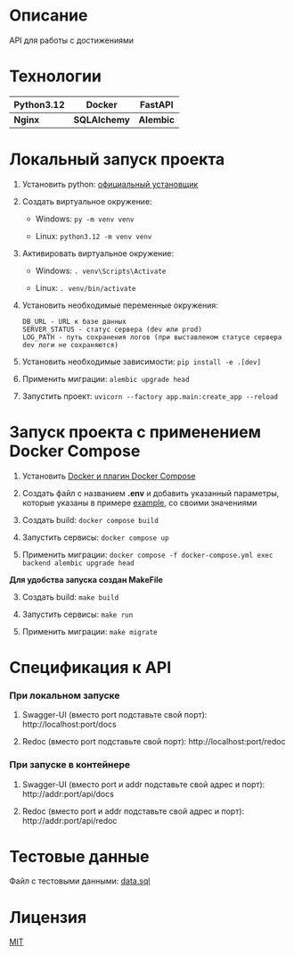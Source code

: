# Описание

API для работы с достижениями

# Технологии

| Python3.12 | Docker         | FastAPI     |
|------------|----------------|-------------|
| **Nginx**  | **SQLAlchemy** | **Alembic** |

# Локальный запуск проекта

1. Установить python: [официальный установщик](https://www.python.org/downloads/release/python-3124/)

2. Создать виртуальное окружение:

    * Windows: `py -m venv venv`

    * Linux: `python3.12 -m venv venv`

3. Активировать виртуальное окружение:

    * Windows: `. venv\Scripts\Activate`

    * Linux: `. venv/bin/activate`

4. Установить необходимые переменные окружения:

   ```
   DB_URL - URL к базе данных
   SERVER_STATUS - статус сервера (dev или prod)
   LOG_PATH - путь сохранения логов (при выставленом статусе сервера dev логи не сохраняются)
   ```

5. Установить необходимые зависимости: `pip install -e .[dev]`

6. Применить миграции: `alembic upgrade head`

7. Запустить проект: `uvicorn --factory app.main:create_app --reload`

# Запуск проекта с применением Docker Compose

1. Установить [Docker и плагин Docker Compose](https://docs.docker.com/engine/install/)

2. Создать файл с названием **.env** и добавить указанный параметры, которые указаны в примере [example](example.env),
   со своими значениями

3. Создать build: `docker compose build`

4. Запустить сервисы: `docker compose up`

5. Применить миграции: `docker compose -f docker-compose.yml exec backend alembic upgrade head`

**Для удобства запуска создан MakeFile**

3. Создать build: `make build`

4. Запустить сервисы: `make run`

5. Применить миграции: `make migrate`

# Спецификация к API

### При локальном запуске

1. Swagger-UI (вместо port подставьте свой порт): http://localhost:port/docs

2. Redoc (вместо port подставьте свой порт): http://localhost:port/redoc

### При запуске в контейнере

1. Swagger-UI (вместо port и addr подставьте свой адрес и порт): http://addr:port/api/docs

2. Redoc (вместо port и addr подставьте свой адрес и порт): http://addr:port/api/redoc

# Тестовые данные

Файл с тестовыми данными: [data.sql](./data/data.sql)

# Лицензия

[MIT](LICENSE)
